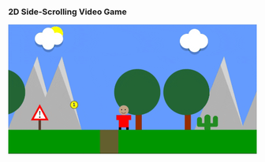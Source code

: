 ### 2D Side-Scrolling Video Game

![Video Game Demo](https://github.com/Kiana-Jafari/2D-Side-Scrolling-Video-Game/blob/main/Demo.gif)
